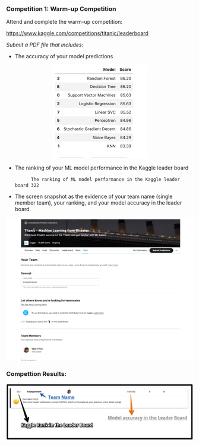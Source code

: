### Competition 1: Warm-up Competition

Attend and complete the warm-up competition:

https://www.kaggle.com/competitions/titanic/leaderboard

*Submit a PDF file that includes:*

- The accuracy of your model predictions

<p align = 'center'>
            <img src = model_predictions.png/>
</p>

- The ranking of your ML model performance in the Kaggle leader board

            The ranking of ML model performance in the Kaggle leader board 322

- The screen snapshot as the evidence of your team name (single member team), your ranking, and your model accuracy in the leader board.
<p align = 'center'>
            <img src = Team_Name.png />
</p>

### Compettion Results:

<p align = 'center'>
            <img src = ML_Competition1.png />
</p>
